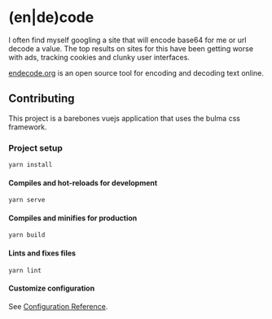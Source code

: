 # (en|de)code

I often find myself googling a site that will encode base64 for me or url decode a value.
The top results on sites for this have been getting worse with ads, tracking cookies and clunky user interfaces.

[endecode.org](https://endecode.org) is an open source tool for encoding and decoding text online.


## Contributing

This project is a barebones vuejs application that uses the bulma css framework.

### Project setup
```
yarn install
```

#### Compiles and hot-reloads for development
```
yarn serve
```

#### Compiles and minifies for production
```
yarn build
```

#### Lints and fixes files
```
yarn lint
```

#### Customize configuration
See [Configuration Reference](https://cli.vuejs.org/config/).
